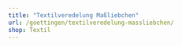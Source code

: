 ```yaml
---
title: "Textilveredelung Maßliebchen"
url: /goettingen/textilveredelung-massliebchen/
shop: Textil
---
```

